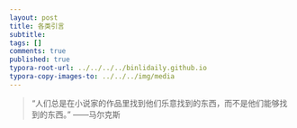 ```yaml
---
layout: post
title: 各类引言
subtitle: 
tags: []
comments: true
published: true
typora-root-url: ../../../../binlidaily.github.io
typora-copy-images-to: ../../../img/media
---
```


> “人们总是在小说家的作品里找到他们乐意找到的东西，而不是他们能够找到的东西。” ——马尔克斯
